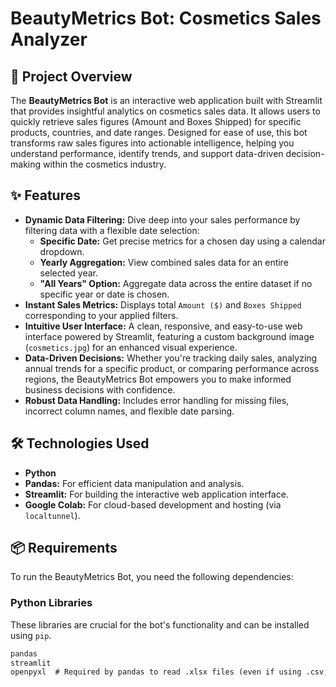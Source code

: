 # BeautyMetrics Bot: Cosmetics Sales Analyzer

## 🌟 Project Overview

The **BeautyMetrics Bot** is an interactive web application built with Streamlit that provides insightful analytics on cosmetics sales data. It allows users to quickly retrieve sales figures (Amount and Boxes Shipped) for specific products, countries, and date ranges. Designed for ease of use, this bot transforms raw sales figures into actionable intelligence, helping you understand performance, identify trends, and support data-driven decision-making within the cosmetics industry.

## ✨ Features

* **Dynamic Data Filtering:** Dive deep into your sales performance by filtering data with a flexible date selection:
    * **Specific Date:** Get precise metrics for a chosen day using a calendar dropdown.
    * **Yearly Aggregation:** View combined sales data for an entire selected year.
    * **"All Years" Option:** Aggregate data across the entire dataset if no specific year or date is chosen.
* **Instant Sales Metrics:** Displays total `Amount ($)` and `Boxes Shipped` corresponding to your applied filters.
* **Intuitive User Interface:** A clean, responsive, and easy-to-use web interface powered by Streamlit, featuring a custom background image (`cosmetics.jpg`) for an enhanced visual experience.
* **Data-Driven Decisions:** Whether you're tracking daily sales, analyzing annual trends for a specific product, or comparing performance across regions, the BeautyMetrics Bot empowers you to make informed business decisions with confidence.
* **Robust Data Handling:** Includes error handling for missing files, incorrect column names, and flexible date parsing.

## 🛠️ Technologies Used

* **Python**
* **Pandas:** For efficient data manipulation and analysis.
* **Streamlit:** For building the interactive web application interface.
* **Google Colab:** For cloud-based development and hosting (via `localtunnel`).

## 📦 Requirements

To run the BeautyMetrics Bot, you need the following dependencies:

### Python Libraries

These libraries are crucial for the bot's functionality and can be installed using `pip`.

```txt
pandas
streamlit
openpyxl  # Required by pandas to read .xlsx files (even if using .csv, it's a common dependency for data projects)
